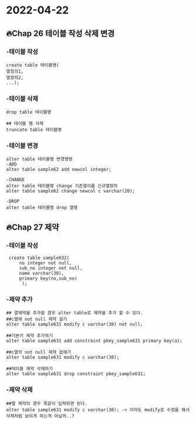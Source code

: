 # 2022-04-22

## 🔥Chap 26 테이블 작성 삭제 변경  

### -테이블 작성
```
create table 테이블명(
열정의1,
열정의2,
...);
```  

### -테이블 삭제
```
drop table 테이블명

## 테이블 행 삭제
truncate table 테이블명
```  

### -테이블 변경
```
alter table 테이블명 변경명령
-ADD 
alter table sample62 add newcol integer;
  
-CHANGE  
alter table 테이블명 change 기존열이름 신규열정의
alter table sample62 change newcol c varchar(20);
  
-DROP
alter table 테이블명 drop 열명
```  

## 🔥Chap 27 제약

### -테이블 작성  
```
 create table sample632(
     no integer not null,
     sub_no integer not null,
     name varchar(30),
     primary key(no,sub_no)
      );
```

### -제약 추가
```
## 열제약을 추가할 경우 alter table로 제약을 추가 할 수 있다.
##c열에 not null 제약 걸기
alter table sample631 modify c varchar(30) not null;  
  
##기본키 제약 추가하기
alter table sample631 add constraint pkey_sample631 primary key(a);  
  
##c열의 not null 제약 없애기
alter table sample631 modify c varchar(30);  
  
##테이블 제약 삭제하기
alter table sample631 drop constraint pkey_sample631; 
```  
  
### -제약 삭제
```
##열 제약의 경우 똑같이 입력하면 된다.
alter table sample631 modify c varchar(30); -> 아마도 modify로 수정을 해서 삭제처럼 보이게 하는게 아닐까..?
```  





